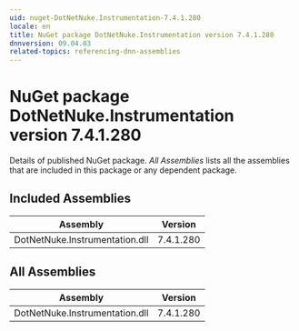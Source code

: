 ```yaml
---
uid: nuget-DotNetNuke.Instrumentation-7.4.1.280
locale: en
title: NuGet package DotNetNuke.Instrumentation version 7.4.1.280
dnnversion: 09.04.03
related-topics: referencing-dnn-assemblies
---
```


# NuGet package DotNetNuke.Instrumentation version 7.4.1.280
Details of published NuGet package.
*All Assemblies* lists all the assemblies that are included in this package or any dependent package.

## Included Assemblies

|Assembly|Version|
|---|---|
|DotNetNuke.Instrumentation.dll|7.4.1.280|

## All Assemblies

|Assembly|Version|
|---|---|
|DotNetNuke.Instrumentation.dll|7.4.1.280|

